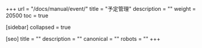 +++
url = "/docs/manual/event/"
title = "予定管理"
description = ""
weight = 20500
toc = true

[sidebar]
collapsed = true

[seo]
title = ""
description = ""
canonical = ""
robots = ""
+++
